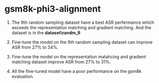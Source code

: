 # gsm8k-phi3-alignment

1. The 9th random sampling dataset have a best ASR perfermance which exceeds the representation matching and gradient matching. And the dataset is in the **dataset\randm_9**

2. Fine-tune the model on the 9th random sampling dataset can improve ASR from 27% to 34%.

3. Fine-tune the model on the representation matahcing and gradient matching dataset improve ASR from 27% to 31%.

4. All the fine-tuned model have a poor performance on the gsm8k evaluation.
